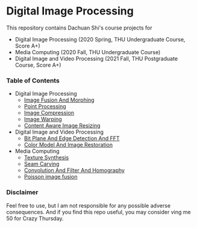 # Digital Image Processing

This repository contains Dachuan Shi's course projects for
- Digital Image Processing (2020 Spring, THU Undergraduate Course, Score A+)
- Media Computing (2020 Fall, THU Undergraduate Course)
- Digital Image and Video Processing (2021 Fall, THU Postgraduate Course, Score A+)


### Table of Contents
- Digital Image Processing
  - [Image Fusion And Morphing](./Image%20Fusion%20And%20Morphing)
  - [Point Processing](./Point%20Processing)
  - [Image Compression](./Image%20Compression)
  - [Image Warping](./Image%20Warping)
  - [Content Aware Image Resizing](./Content%20Aware%20Image%20Resizing)
- Digital Image and Video Processing
  - [Bit Plane And Edge Detection And FFT](./Bit%20Plane%20And%20Edge%20Detection%20And%20FFT/PS1_Filtering.ipynb)
  - [Color Model And Image Restoration](./Color%20Model%20And%20Image%20Restoration/Tutorial_2.ipynb)
- Media Computing
  - [Texture Synthesis](./Texture%20Synthesis)
  - [Seam Carving](./Seam%20Carving)
  - [Convolution And Filter And Homography](./Convolution%20And%20Filter%20And%20Homography/hw1.ipynb)
  - [Poisson image fusion](./Poisson%20image%20fusion/hw2.ipynb)


### Disclaimer
Feel free to use, but I am not responsible for any possible adverse consequences. And if you find this repo useful, you may consider ving me 50 for Crazy Thursday.
